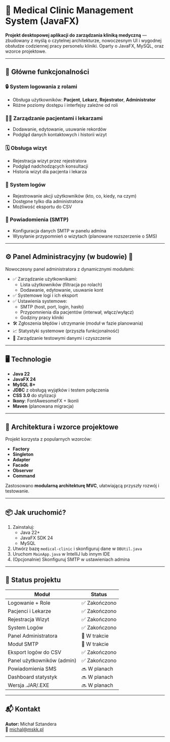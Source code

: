 # 🏥 Medical Clinic Management System (JavaFX)

**Projekt desktopowej aplikacji do zarządzania kliniką medyczną** — zbudowany z myślą o czytelnej architekturze, nowoczesnym UI i wygodnej obsłudze codziennej pracy personelu kliniki. Oparty o JavaFX, MySQL, oraz wzorce projektowe.

---

## 🚀 Główne funkcjonalności

### 🔒 System logowania z rolami
- Obsługa użytkowników: **Pacjent**, **Lekarz**, **Rejestrator**, **Administrator**
- Różne poziomy dostępu i interfejsy zależne od roli

### 👨‍⚕️ Zarządzanie pacjentami i lekarzami
- Dodawanie, edytowanie, usuwanie rekordów
- Podgląd danych kontaktowych i historii wizyt

### 🗓️ Obsługa wizyt
- Rejestracja wizyt przez rejestratora
- Podgląd nadchodzących konsultacji
- Historia wizyt dla pacjenta i lekarza

### 📜 System logów
- Rejestrowanie akcji użytkowników (kto, co, kiedy, na czym)
- Dostępne tylko dla administratora
- Możliwość eksportu do CSV

### 💌 Powiadomienia (SMTP)
- Konfiguracja danych SMTP w panelu admina
- Wysyłanie przypomnień o wizytach (planowane rozszerzenie o SMS)

---

## ⚙️ Panel Administracyjny (w budowie) 🚧

Nowoczesny panel administratora z dynamicznymi modułami:

- ✅ Zarządzanie użytkownikami:
  - Lista użytkowników (filtracja po rolach)
  - Dodawanie, edytowanie, usuwanie kont
- ✅ Systemowe logi i ich eksport
- ✅ Ustawienia systemowe:
  - SMTP (host, port, login, hasło)
  - Przypomnienia dla pacjentów (interwał, włącz/wyłącz)
  - Godziny pracy kliniki
- 🛠️ Zgłoszenia błędów i utrzymanie (moduł w fazie planowania)
- 📈 Statystyki systemowe (przyszła funkcjonalność)
- 🔧 Zarządzanie testowymi danymi i czyszczenie

---

## 🖥️ Technologie

- **Java 22**
- **JavaFX 24**
- **MySQL 8+**
- **JDBC** z obsługą wyjątków i testem połączenia
- **CSS 3.0** do stylizacji
- **Ikony**: FontAwesomeFX + Ikonli
- **Maven** (planowana migracja)

---

## 🧠 Architektura i wzorce projektowe

Projekt korzysta z popularnych wzorców:
- **Factory**
- **Singleton**
- **Adapter**
- **Facade**
- **Observer**
- **Command**

Zastosowano **modularną architekturę MVC**, ułatwiającą przyszły rozwój i testowanie.

---

## 📦 Jak uruchomić?

1. Zainstaluj:
   - Java 22+
   - JavaFX SDK 24
   - MySQL
2. Utwórz bazę `medical-clinic` i skonfiguruj dane w `DBUtil.java`
3. Uruchom `MainApp.java` w IntelliJ lub innym IDE
4. (Opcjonalnie) Skonfiguruj SMTP w ustawieniach admina

---

## 📌 Status projektu

| Moduł                          | Status             |
|-------------------------------|--------------------|
| Logowanie + Role              | ✅ Zakończono       |
| Pacjenci i Lekarze            | ✅ Zakończono       |
| Rejestracja Wizyt             | ✅ Zakończono       |
| System Logów                  | ✅ Zakończono       |
| Panel Administratora          | 🚧 W trakcie        |
| Moduł SMTP                    | 🚧 W trakcie        |
| Eksport logów do CSV          | ✅ Zakończono       |
| Panel użytkowników (admin)    | ✅ Zakończono       |
| Powiadomienia SMS             | 🔜 W planach        |
| Dashboard statystyk           | 🔜 W planach        |
| Wersja .JAR/.EXE              | 🔜 W planach        |

---

## 📬 Kontakt

**Autor:** Michał Sztandera  
📧 [michal@mskk.pl](mailto:michal@mskk.pl)  

---
